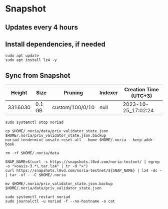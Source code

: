 # Snapshot

## Updates every 4 hours

## Install dependencies, if needed
```
sudo apt update
sudo apt install lz4 -y
```

## Sync from Snapshot  
| Height  | Size | Pruning | Indexer | Creation Time (UTC+3) |
| --------- | --------- | --------- | --------- | --------- |
| 3316030  | 0.1 GB  | custom/100/0/10 | null | 2023-10-25_17:02:24 |

```
sudo systemctl stop noriad

cp $HOME/.noria/data/priv_validator_state.json $HOME/.noria/priv_validator_state.json.backup
noriad tendermint unsafe-reset-all --home $HOME/.noria --keep-addr-book

rm -rf $HOME/.noria/data 

SNAP_NAME=$(curl -s https://snapshots.l0vd.com/noria-testnet/ | egrep -o ">oasis-3.*\.tar.lz4" | tr -d ">")
curl https://snapshots.l0vd.com/noria-testnet/${SNAP_NAME} | lz4 -dc - | tar -xf - -C $HOME/.noria

mv $HOME/.noria/priv_validator_state.json.backup $HOME/.noria/data/priv_validator_state.json

sudo systemctl restart noriad
sudo journalctl -u noriad -f --no-hostname -o cat